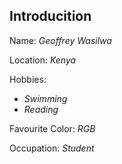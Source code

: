 ## Introducition

Name: _Geoffrey Wasilwa_

Location: _Kenya_

Hobbies:
- _Swimming_
- _Reading_

Favourite Color: _RGB_

Occupation: _Student_
